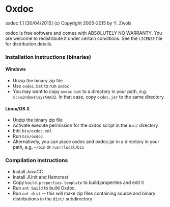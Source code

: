 # Oxdoc

oxdoc 1.1 [30/04/2015] (c) Copyright 2005-2015 by Y. Zwols

oxdoc is free software and comes with ABSOLUTELY NO WARRANTY.
You are welcome to redistribute it under certain conditions.
See the `LICENSE` file for distribution details.




### Installation instructions (binaries)

#### Windows
* Unzip the binary zip file
* Use `oxdoc.bat` to run `oxdoc`
* You may want to copy `oxdoc.bat` to a directory in your path, e.g. 
  `c:\windows\system32`.  In that case, copy `oxdoc.jar` to the same
  directory.


#### Linux/OS X
* Unzip the binary zip file
* Activate execute permission for the oxdoc script in the `bin/` directory
* Edit `bin/oxdoc.xml`
* Run `bin/oxdoc`
* Alternatively, you can place oxdoc and oxdoc.jar in a directory in your path,
  e.g. `~/bin`  or  `/usr/local/bin`



### Compilation instructions
* Install JavaCC
* Install JUnit and Hamcrest
* Copy `build.properties.template` to build.properties and edit it
* Run `ant build` to build Oxdoc.
* Run `ant dist` -- this will make zip files containing source and
  binary distributions in the `dist/` subdirectory
